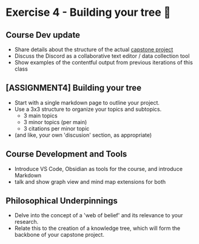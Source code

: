 # Exercise 4 - Building your tree 🌱

## Course Dev update
- Share details about the structure of the actual [capstone project](../../capstone-project-description.md)
- Discuss the Discord as a  collaborative text editor / data collection tool 
- Show examples of the contentful output from previous iterations of this class  

## [ASSIGNMENT4] Building your tree 
- Start with a single markdown page to outline your project.
- Use a 3x3 structure to organize your topics and subtopics.
  - 3 main topics
  - 3 minor topics (per main)
  - 3 citations per minor topic
 - (and like, your own 'discusion' section, as appropriate)
  
## Course Development and Tools
- Introduce VS Code, Obsidian as tools for the course, and introduce Markdown
- talk and show graph view and mind map extensions for both
 
## Philosophical Underpinnings
- Delve into the concept of a 'web of belief' and its relevance to your research.
- Relate this to the creation of a knowledge tree, which will form the backbone of your capstone project.


